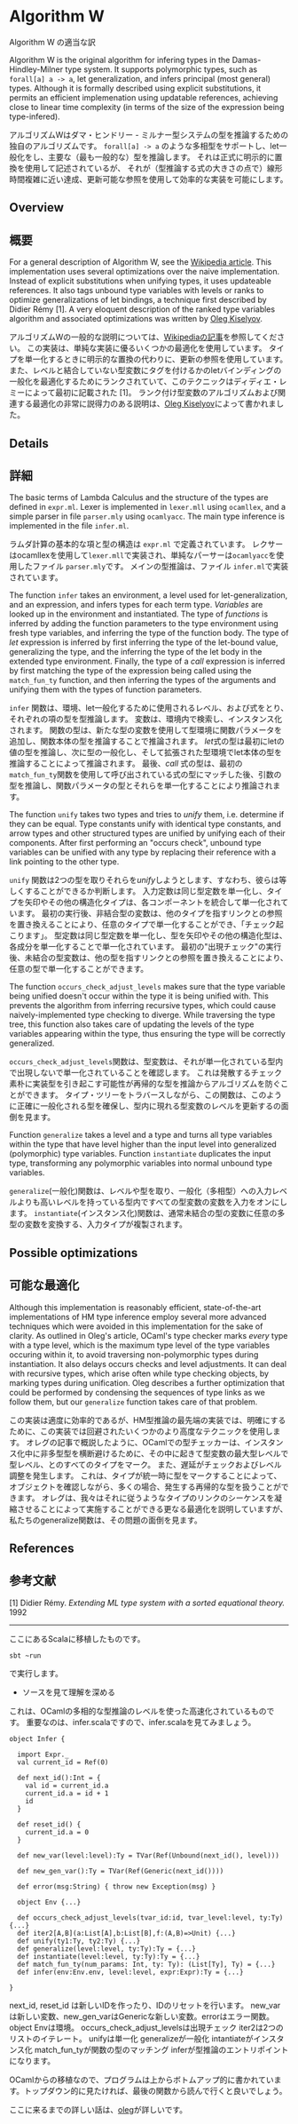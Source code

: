 # Algorithm W

Algorithm W の適当な訳

Algorithm W is the original algorithm for infering types in the Damas-Hindley-Milner type
system. It supports polymorphic types, such as `forall[a] a -> a`, let generalization, and
infers principal (most general) types. Although it is formally described using explicit
substitutions, it permits an efficient implemenation using updatable references, achieving
close to linear time complexity (in terms of the size of the expression being type-infered).

アルゴリズムWはダマ・ヒンドリー - ミルナー型システムの型を推論するための独自のアルゴリズムです。
`forall[a] -> a` のような多相型をサポートし、let一般化をし、主要な（最も一般的な）型を推論します。
それは正式に明示的に置換を使用して記述されているが、
それが（型推論する式の大きさの点で）線形時間複雑に近い達成、更新可能な参照を使用して効率的な実装を可能にします。

## Overview

## 概要

For a general description of Algorithm W, see the [Wikipedia article][wikipedia]. This implementation
uses several optimizations over the naive implementation. Instead of explicit substitutions
when unifying types, it uses updateable references. It also tags unbound type variables with
levels or ranks to optimize generalizations of let bindings, a technique first described by
Didier Rémy [1]. A very eloquent description of the ranked type variables algorithm and
associated optimizations was written by [Oleg Kiselyov][oleg].

アルゴリズムWの一般的な説明については、[Wikipediaの記事][wikipedia]を参照してください。
この実装は、単純な実装に優るいくつかの最適化を使用しています。
タイプを単一化するときに明示的な置換の代わりに、更新の参照を使用しています。
また、レベルと結合していない型変数にタグを付けるかのletバインディングの一般化を最適化するためにランクされていて、このテクニックはディディエ・レミーによって最初に記載された [1]。
ランク付け型変数のアルゴリズムおよび関連する最適化の非常に説得力のある説明は、[Oleg Kiselyov][oleg]によって書かれました。

## Details

## 詳細

The basic terms of Lambda Calculus and the structure of the types are defined in `expr.ml`.
Lexer is implemented in `lexer.mll` using `ocamllex`, and a simple parser in file `parser.mly`
using `ocamlyacc`. The main type inference is implemented in the file `infer.ml`.

ラムダ計算の基本的な項と型の構造は `expr.ml` で定義されています。
レクサーはocamllexを使用して`lexer.mll`で実装され、単純なパーサーは`ocamlyacc`を使用したファイル `parser.mly`です。
メインの型推論は、ファイル `infer.ml`で実装されています。

The function `infer` takes an environment, a level used for let-generalization, and an
expression, and infers types for each term type. *Variables* are looked up in the environment
and instantiated. The type of *functions* is inferred by adding the function parameters to
the type environment using fresh type variables, and inferring the type of the function body.
The type of *let* expression is inferred by first inferring the type of the let-bound value,
generalizing the type, and the inferring the type of the let body in the extended type
environment. Finally, the type of a *call* expression is inferred by first matching the
type of the expression being called using the `match_fun_ty` function, and then inferring
the types of the arguments and unifying them with the types of function parameters.

`infer` 関数は、環境、let一般化するために使用されるレベル、および式をとり、それぞれの項の型を型推論します。
変数は、環境内で検索し、インスタンス化されます。
関数の型は、新たな型の変数を使用して型環境に関数パラメータを追加し、関数本体の型を推論することで推論されます。
*let*式の型は最初にletの値の型を推論し、次に型の一般化し、そして拡張された型環境でlet本体の型を推論することによって推論されます。
最後、*call* 式の型は、最初の`match_fun_ty`関数を使用して呼び出されている式の型にマッチした後、引数の型を推論し、関数パラメータの型とそれらを単一化することにより推論されます。

The function `unify` takes two types and tries to *unify* them, i.e. determine if they can
be equal. Type constants unify with identical type constants, and arrow types and other
structured types are unified by unifying each of their components. After first performing
an "occurs check", unbound type variables can be unified with any type by replacing their
reference with a link pointing to the other type.

`unify` 関数は2つの型を取りそれらを*unify*しようとします、すなわち、彼らは等しくすることができるか判断します。
入力定数は同じ型定数を単一化し、タイプを矢印やその他の構造化タイプは、各コンポーネントを統合して単一化されています。
最初の実行後、非結合型の変数は、他のタイプを指すリンクとの参照を置き換えることにより、任意のタイプで単一化することができ、「チェック起こります」。
型定数は同じ型定数を単一化し、型を矢印やその他の構造化型は、各成分を単一化することで単一化されています。
最初の"出現チェック"の実行後、未結合の型変数は、他の型を指すリンクとの参照を置き換えることにより、任意の型で単一化することができます。

The function `occurs_check_adjust_levels` makes sure that the type variable being unified
doesn't occur within the type it is being unified with. This prevents the algorithm from
inferring recursive types, which could cause naively-implemented type checking to diverge.
While traversing the type tree, this function also takes care of updating the levels of the
type variables appearing within the type, thus ensuring the type will be correctly generalized.

`occurs_check_adjust_levels`関数は、型変数は、それが単一化されている型内で出現しないで単一化されていることを確認します。
これは発散するチェック素朴に実装型を引き起こす可能性が再帰的な型を推論からアルゴリズムを防ぐことができます。
タイプ・ツリーをトラバースしながら、この関数は、このように正確に一般化される型を確保し、型内に現れる型変数のレベルを更新するの面倒を見ます。

Function `generalize` takes a level and a type and turns all type variables within the type
that have level higher than the input level into generalized (polymorphic) type variables.
Function `instantiate` duplicates the input type, transforming any polymorphic variables
into normal unbound type variables.

`generalize`(一般化)関数は、レベルや型を取り、一般化（多相型）への入力レベルよりも高いレベルを持っている型内ですべての型変数の変数を入力をオンにします。
`instantiate`(インスタンス化)関数は、通常未結合の型の変数に任意の多型の変数を変換する、入力タイプが複製されます。

## Possible optimizations

## 可能な最適化

Although this implementation is reasonably efficient, state-of-the-art implementations of
HM type inference employ several more advanced techniques which were avoided in this
implementation for the sake of clarity. As outlined in Oleg's article, OCaml's type checker
marks *every* type with a type level, which is the maximum type level of the type variables
occuring within it, to avoid traversing non-polymorphic types during instantiation. It also
delays occurs checks and level adjustments. It can deal with recursive types, which arise
often while type checking objects, by marking types during unification.  Oleg describes a
further optimization that could be performed by condensing the sequences
of type links as we follow them, but our `generalize` function takes care of that problem.

この実装は適度に効率的であるが、HM型推論の最先端の実装では、明確にするために、この実装では回避されたいくつかのより高度なテクニックを使用します。
オレグの記事で概説したように、OCamlでの型チェッカーは、インスタンス化中に非多型型を横断避けるために、その中に起きて型変数の最大型レベルで型レベル、とのすべてのタイプをマーク。
また、遅延がチェックおよびレベル調整を発生します。
これは、タイプが統一時に型をマークすることによって、オブジェクトを確認しながら、多くの場合、発生する再帰的な型を扱うことができます。
オレグは、我々はそれに従うようなタイプのリンクのシーケンスを凝縮させることによって実施することができる更なる最適化を説明していますが、私たちのgeneralize関数は、その問題の面倒を見ます。

## References

## 参考文献

[1] Didier Rémy. *Extending ML type system with a sorted equational theory.* 1992


[wikipedia]: http://en.wikipedia.org/wiki/Hindley%E2%80%93Milner_type_system#Algorithm_W
[oleg]: http://okmij.org/ftp/ML/generalization.html


-----


ここにあるScalaに移植したものです。


	sbt ~run

で実行します。

- ソースを見て理解を深める


これは、OCamlの多相的な型推論のレベルを使った高速化されているものです。
重要なのは、infer.scalaですので、infer.scalaを見てみましょう。

	object Infer {

	  import Expr._
	  val current_id = Ref(0)

	  def next_id():Int = {
	    val id = current_id.a
	    current_id.a = id + 1
	    id
	  }

	  def reset_id() {
	    current_id.a = 0
	  }

	  def new_var(level:level):Ty = TVar(Ref(Unbound(next_id(), level)))

	  def new_gen_var():Ty = TVar(Ref(Generic(next_id())))

	  def error(msg:String) { throw new Exception(msg) }

	  object Env {...}

	  def occurs_check_adjust_levels(tvar_id:id, tvar_level:level, ty:Ty) {...}
	  def iter2[A,B](a:List[A],b:List[B],f:(A,B)=>Unit) {...}
	  def unify(ty1:Ty, ty2:Ty) {...}
	  def generalize(level:level, ty:Ty):Ty = {...}
	  def instantiate(level:level, ty:Ty):Ty = {...}
	  def match_fun_ty(num_params: Int, ty: Ty): (List[Ty], Ty) = {...}
	  def infer(env:Env.env, level:level, expr:Expr):Ty = {...}

	}

next\_id, reset\_id は新しいIDを作ったり、IDのリセットを行います。
new\_var は新しい変数、new\_gen_varはGenericな新しい変数。errorはエラー関数。
object Envは環境。
occurs\_check\_adjust\_levelsは出現チェック
iter2は2つのリストのイテレート。
unifyは単一化
generalizeが一般化
intantiateがインスタンス化
match\_fun\_tyが関数の型のマッチング
inferが型推論のエントリポイントになります。

OCamlからの移植なので、プログラムは上からボトムアップ的に書かれています。トップダウン的に見たければ、最後の関数から読んで行くと良いでしょう。

ここに来るまでの詳しい話は、[oleg](http://okmij.org/ftp/ML/generalization.html)が詳しいです。
